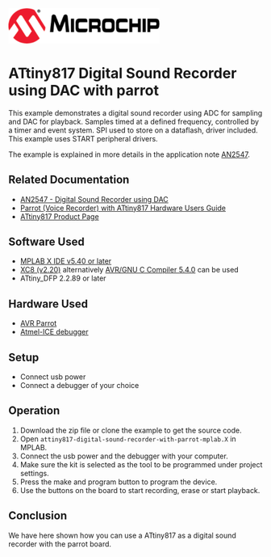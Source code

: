 <a href="https://www.microchip.com" rel="nofollow"><img src="images/microchip.png" alt="MCHP" width="300"/></a>

# ATtiny817 Digital Sound Recorder using DAC with parrot

This example demonstrates a digital sound recorder using ADC for sampling and DAC for playback. Samples timed at a defined frequency, controlled by a timer and event system. SPI used to store on a dataflash, driver included. This example uses START peripheral drivers.

The example is explained in more details in the application note [AN2547](http://ww1.microchip.com/downloads/en/AppNotes/00002547A.pdf).

## Related Documentation

- [AN2547 -  Digital Sound Recorder using DAC](http://ww1.microchip.com/downloads/en/AppNotes/00002547A.pdf)
- [Parrot (Voice Recorder) with ATtiny817 Hardware Users Guide](http://ww1.microchip.com/downloads/en/DeviceDoc/40001916A.pdf)
- [ATtiny817 Product Page](https://www.microchip.com/wwwproducts/en/ATtiny817)

## Software Used

- [MPLAB X IDE v5.40 or later](https://www.microchip.com/mplab/mplab-x-ide)
- [XC8 (v2.20)](https://www.microchip.com/mplab/compilers) alternatively [AVR/GNU C Compiler 5.4.0](https://www.microchip.com/mplab/avr-support/avr-and-arm-toolchains-c-compilers) can be used
- ATtiny_DFP 2.2.89 or later

## Hardware Used

-   [AVR Parrot](https://www.microchip.com/developmenttools/ProductDetails/ATAVRPARROT)
-   [Atmel-ICE debugger](https://www.microchip.com/DevelopmentTools/ProductDetails/ATATMEL-ICE)

## Setup

- Connect usb power
- Connect a debugger of your choice

## Operation

1. Download the zip file or clone the example to get the source code.
2. Open `attiny817-digital-sound-recorder-with-parrot-mplab.X` in MPLAB.
3. Connect the usb power and the debugger with your computer. 
4. Make sure the kit is selected as the tool to be programmed under project settings.
5. Press the make and program button to program the device.
6. Use the buttons on the board to start recording, erase or start playback.

## Conclusion

We have here shown how you can use a ATtiny817 as a digital sound recorder with the parrot board.